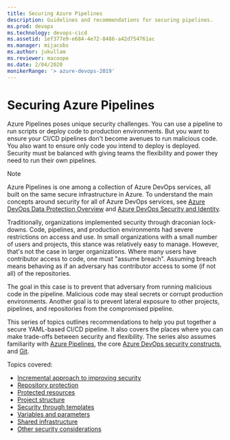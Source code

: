 ```yaml
---
title: Securing Azure Pipelines
description: Guidelines and recommendations for securing pipelines.
ms.prod: devops
ms.technology: devops-cicd
ms.assetid: 1ef377e9-e684-4e72-8486-a42d754761ac
ms.manager: mijacobs
ms.author: jukullam
ms.reviewer: macoope
ms.date: 2/04/2020
monikerRange: '> azure-devops-2019'
---
```


# Securing Azure Pipelines

Azure Pipelines poses unique security challenges.
You can use a pipeline to run scripts or deploy code to production environments.
But you want to ensure your CI/CD pipelines don't become avenues to run malicious code.
You also want to ensure only code you intend to deploy is deployed.
Security must be balanced with giving teams the flexibility and power they need to run their own pipelines.

> [!NOTE]
> Azure Pipelines is one among a collection of Azure DevOps services, all built on the same secure infrastructure in Azure.
> To understand the main concepts around security for all of Azure DevOps services, see [Azure DevOps Data Protection Overview](../../organizations/security/data-protection.md) and [Azure DevOps Security and Identity](../../organizations/security/about-security-identity.md).

Traditionally, organizations implemented security through draconian lock-downs.
Code, pipelines, and production environments had severe restrictions on access and use.
In small organizations with a small number of users and projects, this stance was relatively easy to manage.
However, that's not the case in larger organizations.
Where many users have contributor access to code, one must "assume breach".
Assuming breach means behaving as if an adversary has contributor access to some (if not all) of the repositories.

The goal in this case is to prevent that adversary from running malicious code in the pipeline.
Malicious code may steal secrets or corrupt production environments.
Another goal is to prevent lateral exposure to other projects, pipelines, and repositories from the compromised pipeline.

This series of topics outlines recommendations to help you put together a secure YAML-based CI/CD pipeline.
It also covers the places where you can make trade-offs between security and flexibility.
The series also assumes familiarity with [Azure Pipelines](../overview.md), the core [Azure DevOps security constructs](../../organizations/security/about-security-identity.md), and [Git](https://git-scm.com).

Topics covered:
- [Incremental approach to improving security](approach.md)
- [Repository protection](repos.md)
- [Protected resources](resources.md)
- [Project structure](projects.md)
- [Security through templates](templates.md)
- [Variables and parameters](inputs.md)
- [Shared infrastructure](infrastructure.md)
- [Other security considerations](misc.md)
